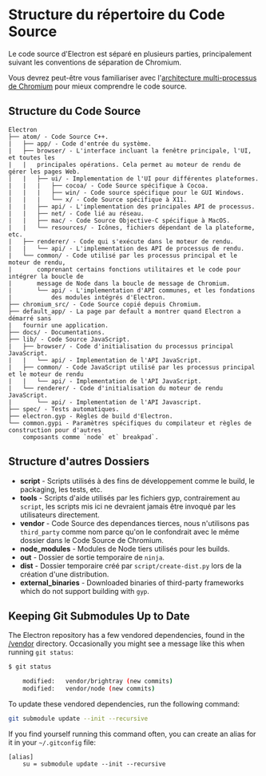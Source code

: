 # Structure du répertoire du Code Source

Le code source d'Electron est séparé en plusieurs parties, principalement suivant les conventions de séparation de Chromium.

Vous devrez peut-être vous familiariser avec l'[architecture multi-processus de Chromium](http://dev.chromium.org/developers/design-documents/multi-process-architecture) pour mieux comprendre le code source.

## Structure du Code Source

    Electron
    ├── atom/ - Code Source C++.
    |   ├── app/ - Code d'entrée du système.
    |   ├── browser/ - L'interface incluant la fenêtre principale, l'UI, et toutes les
    |   |   principales opérations. Cela permet au moteur de rendu de gérer les pages Web.
    |   |   ├── ui/ - Implementation de l'UI pour différentes plateformes.
    |   |   |   ├── cocoa/ - Code Source spécifique à Cocoa.
    |   |   |   ├── win/ - Code source spécifique pour le GUI Windows.
    |   |   |   └── x/ - Code Source spécifique à X11.
    |   |   ├── api/ - L'implementation des principales API de processus.
    |   |   ├── net/ - Code lié au réseau.
    |   |   ├── mac/ - Code Source Objective-C spécifique à MacOS.
    |   |   └── resources/ - Icônes, fichiers dépendant de la plateforme, etc.
    |   ├── renderer/ - Code qui s'exécute dans le moteur de rendu.
    |   |   └── api/ - L'implementation des API de processus de rendu.
    |   └── common/ - Code utilisé par les processus principal et le moteur de rendu,
    |       comprenant certains fonctions utilitaires et le code pour intégrer la boucle de
    |       message de Node dans la boucle de message de Chromium.
    |       └── api/ - L'implementation d'API communes, et les fondations
    |           des modules intégrés d'Electron.
    ├── chromium_src/ - Code Source copié depuis Chromium.
    ├── default_app/ - La page par default a montrer quand Electron a démarré sans
    |   fournir une application.
    ├── docs/ - Documentations.
    ├── lib/ - Code Source JavaScript.
    |   ├── browser/ - Code d'initialisation du processus principal JavaScript.
    |   |   └── api/ - Implementation de l'API JavaScript.
    |   ├── common/ - Code JavaScript utilisé par les processus principal et le moteur de rendu
    |   |   └── api/ - Implementation de l'API JavaScript.
    |   └── renderer/ - Code d'initialisation du moteur de rendu JavaScript.
    |       └── api/ - Implementation de l'API Javascript.
    ├── spec/ - Tests automatiques.
    ├── electron.gyp - Règles de build d'Electron.
    └── common.gypi - Paramètres spécifiques du compilateur et règles de construction pour d'autres
        composants comme `node` et` breakpad`.
    

## Structure d'autres Dossiers

* **script** - Scripts utilisés à des fins de développement comme le build, le packaging, les tests, etc.
* **tools** - Scripts d'aide utilisés par les fichiers gyp, contrairement au `script`, les scripts mis ici ne devraient jamais être invoqué par les utilisateurs directement.
* **vendor** - Code Source des dependances tierces, nous n'utilisons pas `third_party` comme nom parce qu'on le confondrait avec le même dossier dans le Code Source de Chromium.
* **node_modules** - Modules de Node tiers utilisés pour les builds.
* **out** - Dossier de sortie temporaire de `ninja`.
* **dist** - Dossier temporaire créé par `script/create-dist.py` lors de la création d'une distribution.
* **external_binaries** - Downloaded binaries of third-party frameworks which do not support building with `gyp`.

## Keeping Git Submodules Up to Date

The Electron repository has a few vendored dependencies, found in the [/vendor](https://github.com/electron/electron/tree/master/vendor) directory. Occasionally you might see a message like this when running `git status`:

```sh
$ git status

    modified:   vendor/brightray (new commits)
    modified:   vendor/node (new commits)
```

To update these vendored dependencies, run the following command:

```sh
git submodule update --init --recursive
```

If you find yourself running this command often, you can create an alias for it in your `~/.gitconfig` file:

    [alias]
        su = submodule update --init --recursive